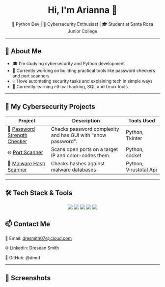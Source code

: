 <h1 align="center">Hi, I'm Arianna 👋</h1>
<p align="center">
  🐍 Python Dev | 🔐 Cybersecurity Enthusiast | 🎓 Student at Santa Rosa Junior College
</p>

---

## 🧠 About Me

- 🎓 I'm studying cybersecurity and Python development
- 🔭 Currently working on building practical tools like password checkers and port scanners
- 💡 I love automating security tasks and explaining tech in simple ways
- 🌱 Currently learning ethical hacking, SQL and Linux tools

---

## 💼 My Cybersecurity Projects

| Project | Description | Tools Used |
|--------|-------------|------------|
| 🔐 [Password Strength Checker](https://github.com/dmuf/password-checker) | Checks password complexity and has GUI with "show password". | Python, Tkinter |
| 🌐 [Port Scanner](https://github.com/dmuf/port-scanner) | Scans open ports on a target IP and color-codes them. | Python, socket |
| 🧠 [Malware Hash Scanner](https://github.com/dmuf/malware-hash-scanner) | Checks hashes against malware databases | Python, Virustotal Api |

---

## 🛠️ Tech Stack & Tools

<p align="center">
  <img src="https://img.shields.io/badge/Python-3670A0?style=for-the-badge&logo=python&logoColor=white"/>
  <img src="https://img.shields.io/badge/Linux-FCC624?style=for-the-badge&logo=linux&logoColor=black"/>
  <img src="https://img.shields.io/badge/GitHub-181717?style=for-the-badge&logo=github&logoColor=white"/>
  <img src="https://img.shields.io/badge/Nmap-000000?style=for-the-badge&logo=nmap&logoColor=white"/>
  <img src="https://img.shields.io/badge/Wireshark-1679A7?style=for-the-badge&logo=wireshark&logoColor=white"/>
</p>

## 📫 Contact Me
📧 Email: dresmith07@icloud.com

🌐 LinkedIn: Dresean Smith

🐙 GitHub: @dmuf

---

## 📸 Screenshots


